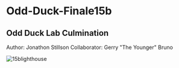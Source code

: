 # Odd-Duck-Finale15b

## Odd Duck Lab Culmination

Author: Jonathon Stillson
Collaborator: Gerry "The Younger" Bruno

![15blighthouse](https://github.com/Navelfuzz77/Odd-Duck-Finale15b/assets/130828574/7701bb9e-4d3c-4acf-97bc-348d682baee7)
